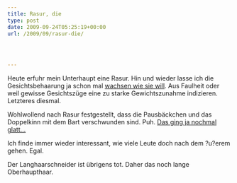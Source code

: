 ```yaml
---
title: Rasur, die
type: post
date: 2009-09-24T05:25:19+00:00
url: /2009/09/rasur-die/




---
```

Heute erfuhr mein Unterhaupt eine Rasur. Hin und wieder lasse ich die Gesichtsbehaarung ja schon mal [wachsen wie sie will][1]. Aus Faulheit oder weil gewisse Gesichtszüge eine zu starke Gewichtszunahme indizieren. Letzteres diesmal.

Wohlwollend nach Rasur festgestellt, dass die Pausbäckchen und das Doppelkinn mit dem Bart verschwunden sind. Puh. [Das ging ja nochmal glatt...][2]

Ich finde immer wieder interessant, wie viele Leute doch nach dem ?u?erem gehen. Egal.

Der Langhaarschneider ist übrigens tot. Daher das noch lange Oberhaupthaar.

 [1]: http://www.flickr.com/photos/schreibblogade/3926628248/
 [2]: http://www.flickr.com/photos/schreibblogade/3950706521/
